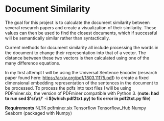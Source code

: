 # Document Similarity
The goal for this project is to calculate the document similarity between several research papers and create a visualization of their similarity. These values can then be used to find the closest documents, which if successful will be semantically similar rather than syntactically. 

Current methods for document similarity all include processing the words in the document to change their representation into that of a vector. The distance between these two vectors is then calculated using one of the many difference equations.

In my first attempt I will be using the Universal Sentence Encoder (research paper found here: https://arxiv.org/pdf/1803.11175.pdf) to create a fixed dimensional embedding representation of the sentences in the document to be processed. To process the pdfs into text files I will be using PDFminer.six, the version of PDFminer compatible with Python 3. (**note: had to run sed $'s/\r//' -i $(which pdf2txt.py) to fix error in pdf2txt.py file**)

**Requirements**
NLTK 
pdfminer.six
Tensorflow
Tensorflow_Hub
Numpy
Seaborn (packaged with Numpy)




